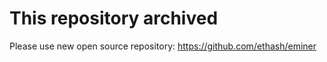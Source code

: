 # This repository archived

Please use new open source repository: https://github.com/ethash/eminer

